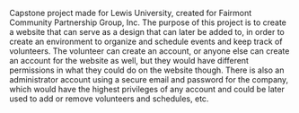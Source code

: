 Capstone project made for Lewis University, created for Fairmont Community Partnership Group, Inc.
The purpose of this project is to create a website that can serve as a design that can later be added to,
in order to create an environment to organize and schedule events and keep track of volunteers.
The volunteer can create an account, or anyone else can create an account for the website as well, but
they would have different permissions in what they could do on the website though. There is also an 
administrator account using a secure email and password for the company, which would have the 
highest privileges of any account and could be later used to add or remove volunteers and schedules, etc. 
